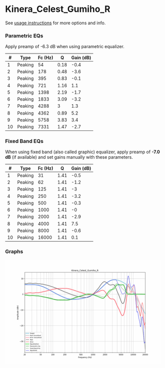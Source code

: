 # Kinera_Celest_Gumiho_R
See [usage instructions](https://github.com/jaakkopasanen/AutoEq#usage) for more options and info.

### Parametric EQs
Apply preamp of -6.3 dB when using parametric equalizer.

|   # | Type    |   Fc (Hz) |    Q |   Gain (dB) |
|-----|---------|-----------|------|-------------|
|   1 | Peaking |        54 | 0.18 |        -0.4 |
|   2 | Peaking |       178 | 0.48 |        -3.6 |
|   3 | Peaking |       395 | 0.83 |        -0.1 |
|   4 | Peaking |       721 | 1.16 |         1.1 |
|   5 | Peaking |      1398 | 2.19 |        -1.7 |
|   6 | Peaking |      1833 | 3.09 |        -3.2 |
|   7 | Peaking |      4288 | 3    |         1.3 |
|   8 | Peaking |      4362 | 0.89 |         5.2 |
|   9 | Peaking |      5758 | 3.83 |         3.4 |
|  10 | Peaking |      7331 | 1.47 |        -2.7 |

### Fixed Band EQs
When using fixed band (also called graphic) equalizer, apply preamp of **-7.0 dB** (if available) and set gains manually with these parameters.

|   # | Type    |   Fc (Hz) |    Q |   Gain (dB) |
|-----|---------|-----------|------|-------------|
|   1 | Peaking |        31 | 1.41 |        -0.5 |
|   2 | Peaking |        62 | 1.41 |        -1.2 |
|   3 | Peaking |       125 | 1.41 |        -3   |
|   4 | Peaking |       250 | 1.41 |        -3.2 |
|   5 | Peaking |       500 | 1.41 |        -0.3 |
|   6 | Peaking |      1000 | 1.41 |        -0   |
|   7 | Peaking |      2000 | 1.41 |        -2.9 |
|   8 | Peaking |      4000 | 1.41 |         7.5 |
|   9 | Peaking |      8000 | 1.41 |        -0.6 |
|  10 | Peaking |     16000 | 1.41 |         0.1 |

### Graphs
![](./Kinera_Celest_Gumiho_R.png)
